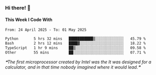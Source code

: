 ### Hi there! 👋

#### This Week I Code With
<!--START_SECTION:waka-->

```txt
From: 24 April 2025 - To: 01 May 2025

Python       5 hrs 32 mins   ███████████▒░░░░░░░░░░░░░   45.79 %
Bash         2 hrs 12 mins   ████▓░░░░░░░░░░░░░░░░░░░░   18.22 %
TypeScript   1 hr 9 mins     ██▒░░░░░░░░░░░░░░░░░░░░░░   09.58 %
Other        55 mins         ██░░░░░░░░░░░░░░░░░░░░░░░   07.71 %
```

<!--END_SECTION:waka-->

<!--STARTS_HERE_QUOTE_README-->
<i>❝The first microprocessor created by Intel was the It was designed for a calculator, and in that time nobody imagined where it would lead.❞</i>
<!--ENDS_HERE_QUOTE_README-->
